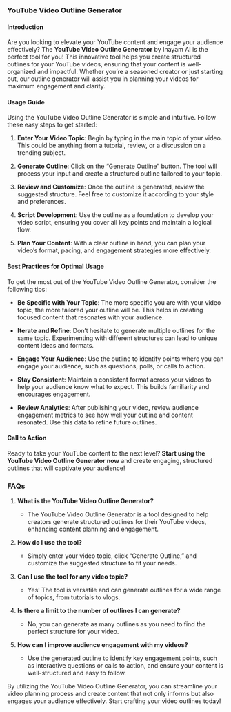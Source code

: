 ### YouTube Video Outline Generator

#### Introduction
Are you looking to elevate your YouTube content and engage your audience effectively? The **YouTube Video Outline Generator** by Inayam AI is the perfect tool for you! This innovative tool helps you create structured outlines for your YouTube videos, ensuring that your content is well-organized and impactful. Whether you’re a seasoned creator or just starting out, our outline generator will assist you in planning your videos for maximum engagement and clarity.

#### Usage Guide
Using the YouTube Video Outline Generator is simple and intuitive. Follow these easy steps to get started:

1. **Enter Your Video Topic**: Begin by typing in the main topic of your video. This could be anything from a tutorial, review, or a discussion on a trending subject.
   
2. **Generate Outline**: Click on the “Generate Outline” button. The tool will process your input and create a structured outline tailored to your topic.

3. **Review and Customize**: Once the outline is generated, review the suggested structure. Feel free to customize it according to your style and preferences.

4. **Script Development**: Use the outline as a foundation to develop your video script, ensuring you cover all key points and maintain a logical flow.

5. **Plan Your Content**: With a clear outline in hand, you can plan your video’s format, pacing, and engagement strategies more effectively.

#### Best Practices for Optimal Usage
To get the most out of the YouTube Video Outline Generator, consider the following tips:

- **Be Specific with Your Topic**: The more specific you are with your video topic, the more tailored your outline will be. This helps in creating focused content that resonates with your audience.
  
- **Iterate and Refine**: Don’t hesitate to generate multiple outlines for the same topic. Experimenting with different structures can lead to unique content ideas and formats.

- **Engage Your Audience**: Use the outline to identify points where you can engage your audience, such as questions, polls, or calls to action.

- **Stay Consistent**: Maintain a consistent format across your videos to help your audience know what to expect. This builds familiarity and encourages engagement.

- **Review Analytics**: After publishing your video, review audience engagement metrics to see how well your outline and content resonated. Use this data to refine future outlines.

#### Call to Action
Ready to take your YouTube content to the next level? **Start using the YouTube Video Outline Generator now** and create engaging, structured outlines that will captivate your audience!

### FAQs

1. **What is the YouTube Video Outline Generator?**
   - The YouTube Video Outline Generator is a tool designed to help creators generate structured outlines for their YouTube videos, enhancing content planning and engagement.

2. **How do I use the tool?**
   - Simply enter your video topic, click “Generate Outline,” and customize the suggested structure to fit your needs.

3. **Can I use the tool for any video topic?**
   - Yes! The tool is versatile and can generate outlines for a wide range of topics, from tutorials to vlogs.

4. **Is there a limit to the number of outlines I can generate?**
   - No, you can generate as many outlines as you need to find the perfect structure for your video.

5. **How can I improve audience engagement with my videos?**
   - Use the generated outline to identify key engagement points, such as interactive questions or calls to action, and ensure your content is well-structured and easy to follow.

By utilizing the YouTube Video Outline Generator, you can streamline your video planning process and create content that not only informs but also engages your audience effectively. Start crafting your video outlines today!